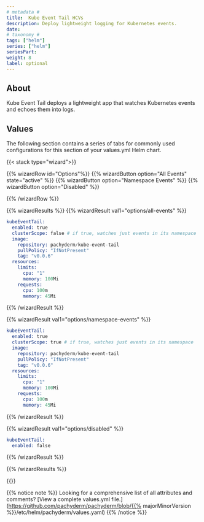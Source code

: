 ```yaml
---
# metadata # 
title:  Kube Event Tail HCVs
description: Deploy lightweight logging for Kubernetes events.
date: 
# taxonomy #
tags: ["helm"]
series: ["helm"]
seriesPart:
weight: 8
label: optional
--- 
```


## About

Kube Event Tail deploys a lightweight app that watches Kubernetes events and echoes them into logs. 

## Values

The following section contains a series of tabs for commonly used configurations for this section of your values.yml Helm chart. 

{{< stack type="wizard">}}

{{% wizardRow id="Options"%}}
{{% wizardButton option="All Events" state="active" %}}
{{% wizardButton option="Namespace Events" %}}
{{% wizardButton option="Disabled" %}}

{{% /wizardRow %}}

{{% wizardResults  %}}
{{% wizardResult val1="options/all-events" %}}

```s
kubeEventTail:
  enabled: true
  clusterScope: false # if true, watches just events in its namespace 
  image:
    repository: pachyderm/kube-event-tail
    pullPolicy: "IfNotPresent"
    tag: "v0.0.6"
  resources:
    limits:
      cpu: "1"
      memory: 100Mi
    requests:
      cpu: 100m
      memory: 45Mi 
```
{{% /wizardResult %}}

{{% wizardResult val1="options/namespace-events" %}}

```s
kubeEventTail:
  enabled: true
  clusterScope: true # if true, watches just events in its namespace 
  image:
    repository: pachyderm/kube-event-tail
    pullPolicy: "IfNotPresent"
    tag: "v0.0.6"
  resources:
    limits:
      cpu: "1"
      memory: 100Mi
    requests:
      cpu: 100m
      memory: 45Mi
```

{{% /wizardResult %}}

{{% wizardResult val1="options/disabled" %}}

```s
kubeEventTail:
  enabled: false
```
{{% /wizardResult %}}

{{% /wizardResults %}}

{{</stack>}}

{{% notice note %}}
Looking for a comprehensive list of all attributes and comments? [View a complete values.yml file.](https://github.com/pachyderm/pachyderm/blob/{{% majorMinorVersion %}}/etc/helm/pachyderm/values.yaml)
{{% /notice %}}